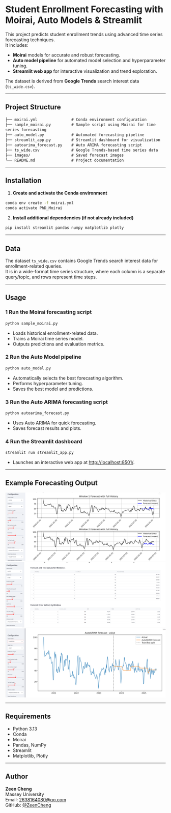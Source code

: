 # Student Enrollment Forecasting with Moirai, Auto Models & Streamlit

This project predicts student enrollment trends using advanced time series forecasting techniques.  
It includes:
- **Moirai** models for accurate and robust forecasting.
- **Auto model pipeline** for automated model selection and hyperparameter tuning.
- **Streamlit web app** for interactive visualization and trend exploration.

The dataset is derived from **Google Trends** search interest data (`ts_wide.csv`).

---

## Project Structure

```
├── moirai.yml               # Conda environment configuration
├── sample_moirai.py         # Sample script using Moirai for time series forecasting
├── auto_model.py            # Automated forecasting pipeline
├── streamlit_app.py         # Streamlit dashboard for visualization
├── autoarima_forecast.py    # Auto ARIMA forecasting script
├── ts_wide.csv              # Google Trends-based time series data
├── images/                  # Saved forecast images
└── README.md                # Project documentation
```

---

## Installation

1. **Create and activate the Conda environment**
```bash
conda env create -f moirai.yml
conda activate PhD_Moirai
```

2. **Install additional dependencies (if not already included)**
```bash
pip install streamlit pandas numpy matplotlib plotly
```

---

## Data

The dataset `ts_wide.csv` contains Google Trends search interest data for enrollment-related queries.  
It is in a wide-format time series structure, where each column is a separate query/topic, and rows represent time steps.

---

## Usage

### 1️ Run the Moirai forecasting script
```bash
python sample_moirai.py
```
- Loads historical enrollment-related data.
- Trains a Moirai time series model.
- Outputs predictions and evaluation metrics.

### 2️ Run the Auto Model pipeline
```bash
python auto_model.py
```
- Automatically selects the best forecasting algorithm.
- Performs hyperparameter tuning.
- Saves the best model and predictions.

### 3️ Run the Auto ARIMA forecasting script
```bash
python autoarima_forecast.py
```
- Uses Auto ARIMA for quick forecasting.
- Saves forecast results and plots.

### 4️ Run the Streamlit dashboard
```bash
streamlit run streamlit_app.py
```
- Launches an interactive web app at [http://localhost:8501/](http://localhost:8501/).

---

## Example Forecasting Output

![Forecast Output 1](images/forecast_plot_3.png)
![Forecast Output 2](images/forecast_plot_4.png)
![Forecast Output 3](images/forecast_plot_5.png)

---

## Requirements

- Python 3.13
- Conda
- Moirai
- Pandas, NumPy
- Streamlit
- Matplotlib, Plotly

---

## Author

**Zeen Cheng**  
Massey University  
Email: 2638164080@qq.com  
GitHub: [@ZeenCheng](https://github.com/ZeenCheng)

